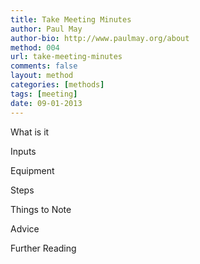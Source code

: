 ```yaml
---
title: Take Meeting Minutes
author: Paul May
author-bio: http://www.paulmay.org/about
method: 004
url: take-meeting-minutes
comments: false
layout: method
categories: [methods]
tags: [meeting]
date: 09-01-2013
---
```

What is it

Inputs

Equipment

Steps

Things to Note

Advice

Further Reading